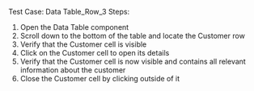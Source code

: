 Test Case: Data Table_Row_3
Steps:
1. Open the Data Table component
2. Scroll down to the bottom of the table and locate the Customer row
3. Verify that the Customer cell is visible
4. Click on the Customer cell to open its details
5. Verify that the Customer cell is now visible and contains all relevant information about the customer
6. Close the Customer cell by clicking outside of it